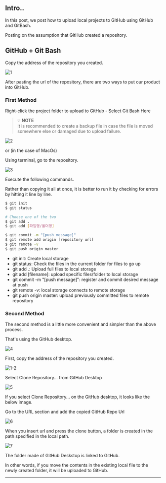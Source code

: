 ## Intro..
In this post, we post how to upload local projects to GitHub using GitHub and GitBash.

Posting on the assumption that GitHub created a repository.

## GitHub + Git Bash
Copy the address of the repository you created.

![1](https://github.com/jinscodes/Blog_nextJS/assets/87598134/be49ee3c-f34a-4ea2-858f-a9dfb3b708ab)

After pasting the url of the repository, there are two ways to put our product into GitHub.

### First Method

Right-click the project folder to upload to GitHub - Select Git Bash Here

> 💡 **NOTE**   
> It is recommended to create a backup file in case the file is moved somewhere else or damaged due to upload failure.

![2](https://github.com/jinscodes/Blog_nextJS/assets/87598134/9c5bd952-9835-4525-b6cf-7b07419bb11c)

or (in the case of MacOs)

Using terminal, go to the repository.

![3](https://github.com/jinscodes/Blog_nextJS/assets/87598134/9f6f8f21-7037-44a3-8813-234fbda9bde2)

Execute the following commands.

Rather than copying it all at once, it is better to run it by checking for errors by hitting it line by line.

```bash
$ git init 
$ git status

# Choose one of the two
$ git add .
$ git add [파일명/폴더명]

$ git commit -m "[push message]"
$ git remote add origin [repository url] 
$ git remote -v
$ git push origin master
```

- git init: Create local storage
- git status: Check the files in the current folder for files to go up
- git add .: Upload full files to local storage
- git add [filename]: upload specific files/folder to local storage
- git commit -m "[push message]": register and commit desired message at push
- git remote -v: local storage connects to remote storage
- git push origin master: upload previously committed files to remote repository

### Second Method
The second method is a little more convenient and simpler than the above process.

That's using the GitHub desktop.

![4](https://github.com/jinscodes/Blog_nextJS/assets/87598134/947b8695-80ca-45dc-ac1c-9caa58baa573)

[](https://desktop.github.com/)

First, copy the address of the repository you created.

![1-2](https://github.com/jinscodes/Blog_nextJS/assets/87598134/be49ee3c-f34a-4ea2-858f-a9dfb3b708ab)

Select Clone Repository... from GitHub Desktop

![5](https://github.com/jinscodes/Blog_nextJS/assets/87598134/21e273ec-6ae1-4564-9a76-ebd2d5d3056e)

If you select Clone Repository... on the GitHub desktop, it looks like the below image.

Go to the URL section and add the copied GitHub Repo Url

![6](https://github.com/jinscodes/Blog_nextJS/assets/87598134/50f7aed2-b967-4f5a-b6af-1a7f82738105)

When you insert url and press the clone button, a folder is created in the path specified in the local path.

![7](https://github.com/jinscodes/Blog_nextJS/assets/87598134/bba12fa3-0dfb-410e-afd8-13a1e0310892)

The folder made of GitHub Deskstop is linked to GitHub.

In other words, if you move the contents in the existing local file to the newly created folder, it will be uploaded to GitHub.


---
[](https://yeonyeon.tistory.com/50)